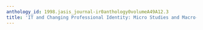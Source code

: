 ```yaml
---
anthology_id: 1998.jasis_journal-ir0anthology0volumeA49A12.3
title: 'IT and Changing Professional Identity: Micro Studies and Macro-Theory'
---
```

